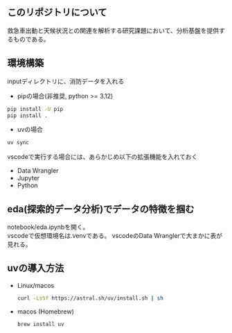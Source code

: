 ## このリポジトリについて
救急車出動と天候状況との関連を解析する研究課題において、分析基盤を提供するものである。  
## 環境構築
inputディレクトリに、消防データを入れる
- pipの場合(非推奨, python >= 3.12)
```sh
pip install -U pip
pip install .
```
- uvの場合
```sh  
uv sync
```
vscodeで実行する場合には、あらかじめ以下の拡張機能を入れておく  
- Data Wrangler
- Jupyter
- Python

## eda(探索的データ分析)でデータの特徴を掴む
notebook/eda.ipynbを開く。  
vscodeで仮想環境名は.venvである。
vscodeのData Wranglerで大まかに表が見れる。
## uvの導入方法
- Linux/macos
    ```sh
    curl -LsSf https://astral.sh/uv/install.sh | sh
    ```

- macos (Homebrew)
  ```sh
  brew install uv
  ```
